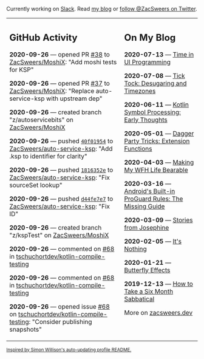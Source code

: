 Currently working on [Slack](https://slack.com/). Read [my blog](https://zacsweers.dev/) or [follow @ZacSweers on Twitter](https://twitter.com/ZacSweers).

<table><tr><td valign="top" width="60%">

## GitHub Activity
<!-- githubActivity starts -->
**2020-09-26** — opened PR [#38](https://api.github.com/repos/ZacSweers/MoshiX/pulls/38) to [ZacSweers/MoshiX](https://api.github.com/repos/ZacSweers/MoshiX): "Add moshi tests for KSP"

**2020-09-26** — opened PR [#37](https://api.github.com/repos/ZacSweers/MoshiX/pulls/37) to [ZacSweers/MoshiX](https://api.github.com/repos/ZacSweers/MoshiX): "Replace auto-service-ksp with upstream dep"

**2020-09-26** — created branch "z/autoservicebits" on [ZacSweers/MoshiX](https://api.github.com/repos/ZacSweers/MoshiX)

**2020-09-26** — pushed [`40f01954`](https://github.com/ZacSweers/auto-service-ksp/commit/40f01954a07b649b1ba5af3451a881305de5de54) to [ZacSweers/auto-service-ksp](https://api.github.com/repos/ZacSweers/auto-service-ksp): "Add .ksp to identifier for clarity"

**2020-09-26** — pushed [`1816352e`](https://github.com/ZacSweers/auto-service-ksp/commit/1816352ea3bd0484a7ae6daaf3fe78a0cd290b09) to [ZacSweers/auto-service-ksp](https://api.github.com/repos/ZacSweers/auto-service-ksp): "Fix sourceSet lookup"

**2020-09-26** — pushed [`d44fe7e7`](https://github.com/ZacSweers/auto-service-ksp/commit/d44fe7e76e1aceef0ce76361243a1de2761f90c8) to [ZacSweers/auto-service-ksp](https://api.github.com/repos/ZacSweers/auto-service-ksp): "Fix ID"

**2020-09-26** — created branch "z/kspTest" on [ZacSweers/MoshiX](https://api.github.com/repos/ZacSweers/MoshiX)

**2020-09-26** — commented on [#68](https://github.com/tschuchortdev/kotlin-compile-testing/issues/68#issuecomment-699554309) in [tschuchortdev/kotlin-compile-testing](https://api.github.com/repos/tschuchortdev/kotlin-compile-testing)

**2020-09-26** — commented on [#68](https://github.com/tschuchortdev/kotlin-compile-testing/issues/68#issuecomment-699554082) in [tschuchortdev/kotlin-compile-testing](https://api.github.com/repos/tschuchortdev/kotlin-compile-testing)

**2020-09-26** — opened issue [#68](https://api.github.com/repos/tschuchortdev/kotlin-compile-testing/issues/68) on [tschuchortdev/kotlin-compile-testing](https://api.github.com/repos/tschuchortdev/kotlin-compile-testing): "Consider publishing snapshots"
<!-- githubActivity ends -->
</td><td valign="top" width="40%">

## On My Blog
<!-- blog starts -->
**2020-07-13** — [Time in UI Programming](https://www.zacsweers.dev/time-in-ui/)

**2020-07-08** — [Tick Tock: Desugaring and Timezones](https://www.zacsweers.dev/ticktock-desugaring-timezones/)

**2020-06-11** — [Kotlin Symbol Processing: Early Thoughts](https://www.zacsweers.dev/kotlin-symbol-processor-early-thoughts/)

**2020-05-01** — [Dagger Party Tricks: Extension Functions](https://www.zacsweers.dev/dagger-party-tricks-extension-functions/)

**2020-04-03** — [Making My WFH Life Bearable](https://www.zacsweers.dev/making-wfh-life-bearable/)

**2020-03-16** — [Android's Built-in ProGuard Rules: The Missing Guide](https://www.zacsweers.dev/android-proguard-rules/)

**2020-03-09** — [Stories from Josephine](https://www.zacsweers.dev/stories-from-josephine/)

**2020-02-05** — [It's Nothing](https://www.zacsweers.dev/its-nothing/)

**2020-01-21** — [Butterfly Effects](https://www.zacsweers.dev/butterfly-effects/)

**2019-12-13** — [How to Take a Six Month Sabbatical](https://www.zacsweers.dev/how-to-take-a-six-month-sabbatical/)
<!-- blog ends -->
More on [zacsweers.dev](https://zacsweers.dev/)
</td></tr></table>

<sub><a href="https://simonwillison.net/2020/Jul/10/self-updating-profile-readme/">Inspired by Simon Willison's auto-updating profile README.</a></sub>